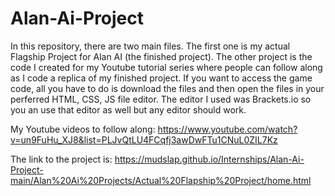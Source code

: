 # Alan-Ai-Project
In this repository, there are two main files. The first one is my actual Flagship Project for Alan AI (the finished project). The other project is the code I created for my Youtube tutorial series where people can follow along as I code a replica of my finished project. If you want to access the game code, all you have to do is download the files and then open the files in your perferred HTML, CSS, JS file editor. The editor I used was Brackets.io so you an use that editor as well but any editor should work. 

My Youtube videos to follow along:
https://www.youtube.com/watch?v=un9FuHu_XJ8&list=PLJvQtLU4FCqfj3awDwFTu1CNuL0ZIL7Kz

The link to the project is:
https://mudslap.github.io/Internships/Alan-Ai-Project-main/Alan%20Ai%20Projects/Actual%20Flapship%20Project/home.html

